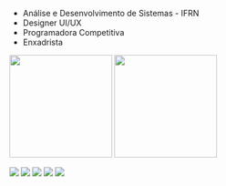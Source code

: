 * Análise e Desenvolvimento de Sistemas - IFRN
* Designer UI/UX
* Programadora Competitiva
* Enxadrista

<p align="left">
  <img height = "180em" src="https://github-readme-stats.vercel.app/api/top-langs/?username=radmilags&langs_count=20&layout=compact&theme=aura&locale=pt-br" />  
  <img height = "180em" src="https://github-readme-stats.vercel.app/api?username=radmilags&show_icons=true&theme=aura&count_private=true&count_private=true&include_all_commits=true&locale=pt-br"/> 
</p>

![](http://github-profile-summary-cards.vercel.app/api/cards/profile-details?username=radmilags&theme=gotham)
![](http://github-profile-summary-cards.vercel.app/api/cards/repos-per-language?username=radmilags&theme=gotham)
![](http://github-profile-summary-cards.vercel.app/api/cards/most-commit-language?username=radmilags&theme=gotham)
![](http://github-profile-summary-cards.vercel.app/api/cards/stats?username=radmilags&theme=gotham)
![](http://github-profile-summary-cards.vercel.app/api/cards/productive-time?username=radmilags&theme=gotham&utcOffset=8)
<!--
<div align="center">
  <br><p align="center"><b>Quantidade de visitantes</b></p>  
  <p align="center"><img align="center" src="https://profile-counter.glitch.me/{radmilags}/count.svg" /></p> 
  <br>
</div> -->

